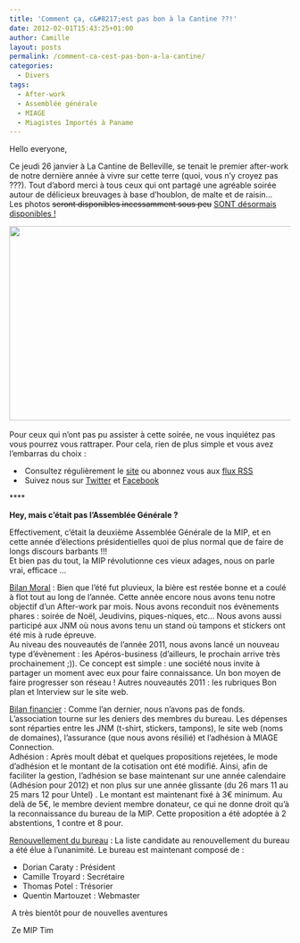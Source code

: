 ```yaml
---
title: 'Comment ça, c&#8217;est pas bon à la Cantine ??!'
date: 2012-02-01T15:43:25+01:00
author: Camille
layout: posts
permalink: /comment-ca-cest-pas-bon-a-la-cantine/
categories:
  - Divers
tags:
  - After-work
  - Assemblée générale
  - MIAGE
  - Miagistes Importés à Paname
---
```

Hello everyone,

Ce jeudi 26 janvier à La Cantine de Belleville, se tenait le premier after-work de notre dernière année à vivre sur cette terre (quoi, vous n&#8217;y croyez pas ???). Tout d&#8217;abord merci à tous ceux qui ont partagé une agréable soirée autour de délicieux breuvages à base d&#8217;houblon, de malte et de raisin&#8230;  
Les photos <del datetime="2012-02-02T00:05:04+00:00">seront disponibles incessamment sous peu</del> <a href="/photos/" title="Photos" target="_blank">SONT désormais disponibles !</a>

[<img class="aligncenter size-full wp-image-721" title="la_cantine_de_belleville" src="/assets/uploads/2012/02/la_cantine_de_belleville1.jpg" alt="" width="1280" height="348" srcset="/assets/uploads/2012/02/la_cantine_de_belleville1.jpg 1280w, /assets/uploads/2012/02/la_cantine_de_belleville1-300x82.jpg 300w, /assets/uploads/2012/02/la_cantine_de_belleville1-768x209.jpg 768w, /assets/uploads/2012/02/la_cantine_de_belleville1-1024x278.jpg 1024w" sizes="(max-width: 1280px) 100vw, 1280px" />](/assets/uploads/2012/02/la_cantine_de_belleville1.jpg)

Pour ceux qui n&#8217;ont pas pu assister à cette soirée, ne vous inquiétez pas vous pourrez vous rattraper. Pour cela, rien de plus simple et vous avez l&#8217;embarras du choix :

  *  Consultez régulièrement le [site](/ "MIP - Miagistes importés à Paname") ou abonnez vous aux [flux RSS](/feed/ "Flux RSS MIP")
  *  Suivez nous sur [Twitter](https://twitter.com/AssoMIP "Twitter MIP") et [Facebook](https://www.facebook.com/group.php?gid=93211158830 "Facebook MIP")

**** 

**Hey, mais c&#8217;était pas l&#8217;Assemblée Générale ?**

Effectivement, c&#8217;était la deuxième Assemblée Générale de la MIP, et en cette année d&#8217;élections présidentielles quoi de plus normal que de faire de longs discours barbants !!!  
Et bien pas du tout, la MIP révolutionne ces vieux adages, nous on parle vrai, efficace &#8230;

<span style="text-decoration: underline;">Bilan Moral</span> : Bien que l&#8217;été fut pluvieux, la bière est restée bonne et a coulé à flot tout au long de l&#8217;année. Cette année encore nous avons tenu notre objectif d&#8217;un After-work par mois. Nous avons reconduit nos évènements phares : soirée de Noël, Jeudivins, piques-niques, etc&#8230; Nous avons aussi participé aux JNM où nous avons tenu un stand où tampons et stickers ont été mis à rude épreuve.  
Au niveau des nouveautés de l&#8217;année 2011, nous avons lancé un nouveau type d&#8217;évènement : les Apéros-business (d&#8217;ailleurs, le prochain arrive très prochainement ;)). Ce concept est simple : une société nous invite à partager un moment avec eux pour faire connaissance. Un bon moyen de faire progresser son réseau ! Autres nouveautés 2011 : les rubriques Bon plan et Interview sur le site web.

<span style="text-decoration: underline;">Bilan financier</span> : Comme l&#8217;an dernier, nous n&#8217;avons pas de fonds. L&#8217;association tourne sur les deniers des membres du bureau. Les dépenses sont réparties entre les JNM (t-shirt, stickers, tampons), le site web (noms de domaines), l&#8217;assurance (que nous avons résilié) et l&#8217;adhésion à MIAGE Connection.  
Adhésion : Après moult débat et quelques propositions rejetées, le mode d&#8217;adhésion et le montant de la cotisation ont été modifié. Ainsi, afin de faciliter la gestion, l&#8217;adhésion se base maintenant sur une année calendaire (Adhésion pour 2012) et non plus sur une année glissante (du 26 mars 11 au 25 mars 12 pour Untel) . Le montant est maintenant fixé à 3€ minimum. Au delà de 5€, le membre devient membre donateur, ce qui ne donne droit qu&#8217;à la reconnaissance du bureau de la MIP. Cette proposition a été adoptée à 2 abstentions, 1 contre et 8 pour.

<span style="text-decoration: underline;">Renouvellement du bureau</span> : La liste candidate au renouvellement du bureau a été élue à l&#8217;unanimité. Le bureau est maintenant composé de :

  * Dorian Caraty : Président
  * Camille Troyard : Secrétaire
  * Thomas Potel : Trésorier
  * Quentin Martouzet : Webmaster

 A très bientôt pour de nouvelles aventures

 Ze MIP Tim
